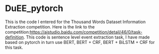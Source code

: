 # DuEE_pytorch
This is the code I entered for the Thousand Words Dataset Information Extraction competition. Here is the link to the competition:https://aistudio.baidu.com/competition/detail/46/0/task-definition. This code is sentence level event extraction task, I have made based on pytorch in turn use BERT, BERT + CRF, BERT + BiLSTM + CRF for this task.
